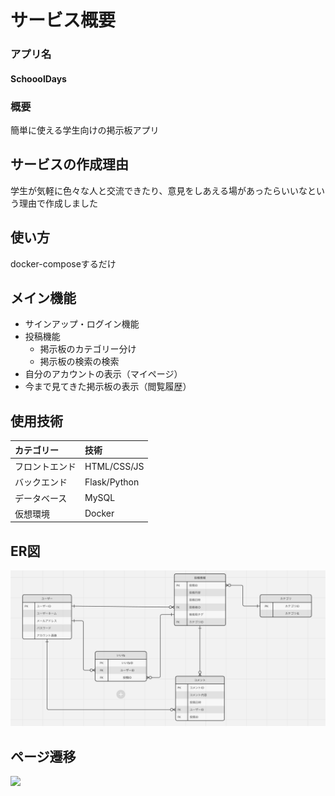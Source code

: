 # サービス概要
### アプリ名
#### SchooolDays
### 概要
簡単に使える学生向けの掲示板アプリ
## サービスの作成理由
学生が気軽に色々な人と交流できたり、意見をしあえる場があったらいいなという理由で作成しました
## 使い方
docker-composeするだけ
## メイン機能
- サインアップ・ログイン機能
- 投稿機能
    - 掲示板のカテゴリー分け
    - 掲示板の検索の検索
- 自分のアカウントの表示（マイページ）
- 今まで見てきた掲示板の表示（閲覧履歴）
## 使用技術
| カテゴリー    | 技術 |
| :---------- | :----------|
| フロントエンド | HTML/CSS/JS |
| バックエンド   | Flask/Python |
| データベース   | MySQL |
| 仮想環境      | Docker |
## ER図
<img src="./readmeImage/ERImage.png"><br>
## ページ遷移
<img width="100px" src="URL">